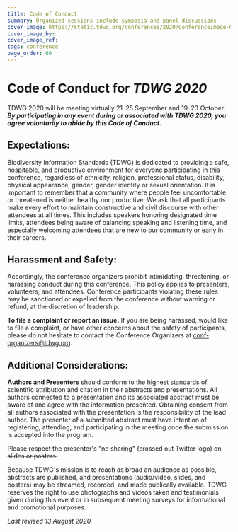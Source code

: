 ```yaml
---
title: Code of Conduct
summary: Organized sessions include symposia and panel discussions
cover_image: https://static.tdwg.org/conferences/2020/ConferenceImage-CR.jpg
cover_image_by: 
cover_image_ref: 
tags: conference
page_order: 60
---
```


# Code of Conduct for _TDWG 2020_

TDWG 2020 will be meeting virtually 21–25 September and 19–23 October. **_By participating in any event during or associated with TDWG 2020, you agree voluntarily to abide by this Code of Conduct._** 

## Expectations:

Biodiversity Information Standards (TDWG) is dedicated to providing a safe, hospitable, and productive environment for everyone participating in this conference, regardless of ethnicity, religion, professional status, disability, physical appearance, gender, gender identity or sexual orientation. It is important to remember that a community where people feel uncomfortable or threatened is neither healthy nor productive. We ask that all participants make every effort to maintain constructive and civil discourse with other attendees at all times. This includes speakers honoring designated time limits, attendees being aware of balancing speaking and listening time, and especially welcoming attendees that are new to our community or early in their careers.

## Harassment and Safety: 

Accordingly, the conference organizers prohibit intimidating, threatening, or harassing conduct during this conference. This policy applies to presenters, volunteers, and attendees. Conference participants violating these rules may be sanctioned or expelled from the conference without warning or refund, at the discretion of leadership.

**To file a complaint or report an issue.** If you are being harassed, would like to file a complaint, or have other concerns about the safety of participants, please do not hesitate to contact the Conference Organizers at [conf-organizers@tdwg.org](mailto:conf-organizers@tdwg.org).

## Additional Considerations:

**Authors and Presenters** should conform to the highest standards of scientific attribution and citation in their abstracts and presentations. All authors connected to a presentation and its associated abstract must be aware of and agree with the information presented. Obtaining consent from all authors associated with the presentation is the responsibility of the lead author. The presenter of a submitted abstract must have intention of registering, attending, and participating in the meeting once the submission is accepted into the program. 

<span style="text-decoration: line-through">Please respect the presenter's "no sharing" (crossed out Twitter logo) on slides or posters.</span>

Because TDWG's mission is to reach as broad an audience as possible, abstracts are published, and presentations (audio/video, slides, and posters) may be streamed, recorded, and made publically available. TDWG reserves the right to use photographs and videos taken and testimonials given during this event or in subsequent meeting surveys for informational and promotional purposes.

_Last revised 13 August 2020_
